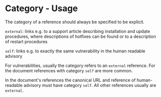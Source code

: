 # Category - Usage

The category of a reference should always be specified to be explicit.

`external`: links e.g. to a support article describing installation and update procedures, where descriptions of hotfixes can be found or to a description of restart procedures

`self`: links e.g. to exactly the same vulnerability in the human readable advisory

For vulnerabilities, usually the category refers to an `external` reference.
For the document references with category `self` are more common.

In the document's references the canonical URL and reference of human-readable advisory must have category `self`.
All other references usually are `external`.
